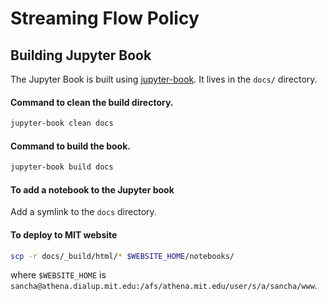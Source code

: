 # Streaming Flow Policy

## Building Jupyter Book

The Jupyter Book is built using [jupyter-book](https://jupyterbook.org/intro.html). It lives in the `docs/` directory.

#### Command to clean the build directory.
```bash
jupyter-book clean docs
```

#### Command to build the book.
```bash
jupyter-book build docs
```

#### To add a notebook to the Jupyter book

Add a symlink to the `docs` directory.

#### To deploy to MIT website

```bash
scp -r docs/_build/html/* $WEBSITE_HOME/notebooks/
```
where `$WEBSITE_HOME` is `sancha@athena.dialup.mit.edu:/afs/athena.mit.edu/user/s/a/sancha/www`.
